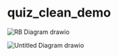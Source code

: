 # quiz_clean_demo


![RB Diagram drawio](https://github.com/user-attachments/assets/e6cedb21-8c02-4213-bb76-c9147f652a8c)

![Untitled Diagram drawio](https://github.com/user-attachments/assets/e98bc27c-4d9d-40a6-ab65-9f2d90d5d93a)
